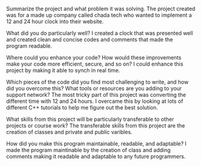 Summarize the project and what problem it was solving.
The project created was for a made up company called chada tech who wanted to implement a 12 and 24 hour clock into their website.

What did you do particularly well?
I created a clock that was presented well and created clean and concise codes and comments that made the program readable.

Where could you enhance your code? How would these improvements make your code more efficient, secure, and so on?
I could enhance this project by making it able to synch in real time.

Which pieces of the code did you find most challenging to write, and how did you overcome this? What tools or resources are you adding to your support network?
The most tricky part of this project was converting the different time with 12 and 24 hours. I overcame this by looking at lots of different C++ tutorials to help me figure out the best solution.

What skills from this project will be particularly transferable to other projects or course work?
The transferable skills from this project are the creation of classes and private and public varibles.

How did you make this program maintainable, readable, and adaptable?
I made the program maintinable by the creation of class and adding comments making it readable and adaptable to any future programmers.

